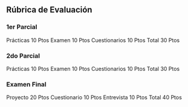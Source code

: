 ## Rúbrica de Evaluación
### 1er Parcial 
Prácticas 10 Ptos 
Examen 10 Ptos
Cuestionarios 10 Ptos
Total 30 Ptos
### 2do Parcial
Prácticas 10 Ptos
Examen 10 Ptos
Cuestionarios 10 Ptos
Total 30 Ptos
### Examen Final
Proyecto 20 Ptos
Cuestionario 10 Ptos
Entrevista 10 Ptos
Total 40 Ptos